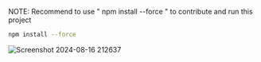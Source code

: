 NOTE: Recommend to use " npm install --force " to contribute and run this project

```bash
npm install --force
```

![Screenshot 2024-08-16 212637](https://github.com/user-attachments/assets/fb636532-13f9-4709-8f76-7ab84503ff57)

